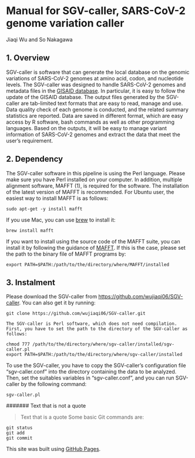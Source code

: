 # Manual for SGV-caller, SARS-CoV-2 genome variation caller
Jiaqi Wu and So Nakagawa

## 1. Overview
SGV-caller is software that can generate the local database on the genomic variations of SARS-CoV-2 genomes at amino acid, codon, and nucleotide levels. The SGV-caller was designed to handle SARS-CoV-2 genomes and metadata files in the [GISAID database](https://www.gisaid.org/). In particular, it is easy to follow the update of the GISAID database. The output files generated by the SGV-caller are tab-limited text formats that are easy to read, manage and use. Data quality check of each genome is conducted, and the related summary statistics are reported. Data are saved in different format, which are easy access by R software, bash commands as well as other programming languages. Based on the outputs, it will be easy to manage variant information of SARS-CoV-2 genomes and extract the data that meet the user’s requirement.

## 2. Dependency
  The SGV-caller software in this pipeline is using the Perl language. Please make sure you have Perl installed on your computer. In addition, multiple alignment software, MAFFT (1), is required for the software. The installation of the latest version of MAFFT is recommended.
  For Ubuntu user, the easiest way to install MAFFT is as follows:
```
sudo apt-get -y install mafft
```
If you use Mac, you can use [brew](https://brew.sh/) to install it:
```
brew install mafft
```
If you want to install using the source code of the MAFFT suite, you can install it by following the guidance of [MAFFT](https://mafft.cbrc.jp/). If this is the case, please set the path to the binary file of MAFFT programs by:
```
export PATH=$PATH:/path/to/the/directory/where/MAFFT/installed
```
## 3. Instalment 
  Please download the SGV-caller from https://github.com/wujiaqi06/SGV-caller. You can also get it by running: 
```
git clone https://github.com/wujiaqi06/SGV-caller.git
```
	The SGV-caller is Perl software, which does not need compilation. First, you have to set the path to the directory of the SGV-caller as follows:
```
chmod 777 /path/to/the/directory/where/sgv-caller/installed/sgv-caller.pl
export PATH=$PATH:/path/to/the/directory/where/sgv-caller/installed
```
  To use the SGV-caller, you have to copy the SGV-caller’s configuration file “sgv-caller.conf” into the directory containing the data to be analyzed. Then, set the suitables variables in “sgv-caller.conf”, and you can run SGV-caller by the following command:
```
sgv-caller.pl
```



#######
Text that is not a quote
> Text that is a quote
Some basic Git commands are:
```
git status
git add
git commit
```

This site was built using [GitHub Pages](https://pages.github.com/).

